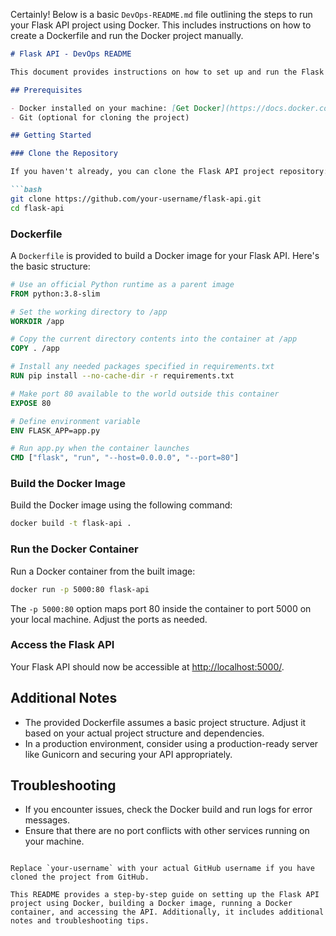 Certainly! Below is a basic `DevOps-README.md` file outlining the steps to run your Flask API project using Docker. This includes instructions on how to create a Dockerfile and run the Docker project manually.

```markdown
# Flask API - DevOps README

This document provides instructions on how to set up and run the Flask API project using Docker.

## Prerequisites

- Docker installed on your machine: [Get Docker](https://docs.docker.com/get-docker/)
- Git (optional for cloning the project)

## Getting Started

### Clone the Repository

If you haven't already, you can clone the Flask API project repository:

```bash
git clone https://github.com/your-username/flask-api.git
cd flask-api
```

### Dockerfile

A `Dockerfile` is provided to build a Docker image for your Flask API. Here's the basic structure:

```Dockerfile
# Use an official Python runtime as a parent image
FROM python:3.8-slim

# Set the working directory to /app
WORKDIR /app

# Copy the current directory contents into the container at /app
COPY . /app

# Install any needed packages specified in requirements.txt
RUN pip install --no-cache-dir -r requirements.txt

# Make port 80 available to the world outside this container
EXPOSE 80

# Define environment variable
ENV FLASK_APP=app.py

# Run app.py when the container launches
CMD ["flask", "run", "--host=0.0.0.0", "--port=80"]
```

### Build the Docker Image

Build the Docker image using the following command:

```bash
docker build -t flask-api .
```

### Run the Docker Container

Run a Docker container from the built image:

```bash
docker run -p 5000:80 flask-api
```

The `-p 5000:80` option maps port 80 inside the container to port 5000 on your local machine. Adjust the ports as needed.

### Access the Flask API

Your Flask API should now be accessible at [http://localhost:5000/](http://localhost:5000/).

## Additional Notes

- The provided Dockerfile assumes a basic project structure. Adjust it based on your actual project structure and dependencies.
- In a production environment, consider using a production-ready server like Gunicorn and securing your API appropriately.

## Troubleshooting

- If you encounter issues, check the Docker build and run logs for error messages.
- Ensure that there are no port conflicts with other services running on your machine.
```

Replace `your-username` with your actual GitHub username if you have cloned the project from GitHub.

This README provides a step-by-step guide on setting up the Flask API project using Docker, building a Docker image, running a Docker container, and accessing the API. Additionally, it includes additional notes and troubleshooting tips.